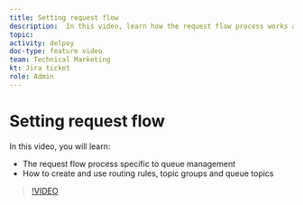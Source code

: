 ```yaml
---
title: Setting request flow
description:  In this video, learn how the request flow process works and how to create routing rules, topic groups, and queue topics.
topic:
activity: delpoy
doc-type: feature video
team: Technical Marketing
kt: Jira ticket
role: Admin
---
```

# Setting request flow

In this video, you will learn:

* The request flow process specific to queue management
* How to create and use routing rules, topic groups and queue topics

>[!VIDEO](https://video.tv.adobe.com/v/335222/?quality=12&learn=on)
